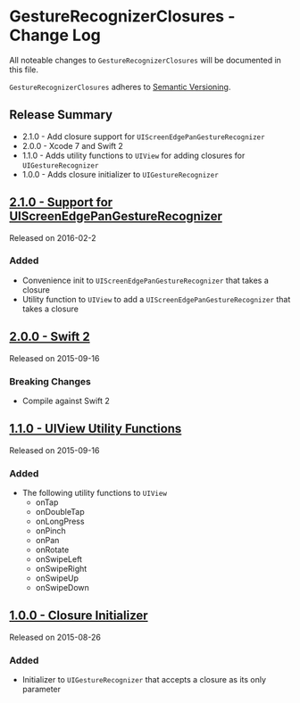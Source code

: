 # GestureRecognizerClosures - Change Log

All noteable changes to `GestureRecognizerClosures` will be documented in this file.

`GestureRecognizerClosures` adheres to [Semantic Versioning](http://semver.org/).

## Release Summary
- 2.1.0 - Add closure support for `UIScreenEdgePanGestureRecognizer`
- 2.0.0 - Xcode 7 and Swift 2
- 1.1.0 - Adds utility functions to `UIView` for adding closures for `UIGestureRecognizer`
- 1.0.0 - Adds closure initializer to `UIGestureRecognizer`

## [2.1.0 - Support for UIScreenEdgePanGestureRecognizer](https://github.com/marcbaldwin/GestureRecognizerClosures/releases/tag/2.1.0)
Released on 2016-02-2

### Added
- Convenience init to `UIScreenEdgePanGestureRecognizer` that takes a closure
- Utility function to `UIView` to add a `UIScreenEdgePanGestureRecognizer` that takes a closure

## [2.0.0 - Swift 2](https://github.com/marcbaldwin/GestureRecognizerClosures/releases/tag/2.0.0)
Released on 2015-09-16

### Breaking Changes
- Compile against Swift 2

## [1.1.0 - UIView Utility Functions](https://github.com/marcbaldwin/GestureRecognizerClosures/releases/tag/1.1.0)
Released on 2015-09-16

### Added
- The following utility functions to `UIView`
  - onTap
  - onDoubleTap
  - onLongPress
  - onPinch
  - onPan
  - onRotate
  - onSwipeLeft
  - onSwipeRight
  - onSwipeUp
  - onSwipeDown

## [1.0.0 - Closure Initializer](https://github.com/marcbaldwin/GestureRecognizerClosures/releases/tag/1.0.0)
Released on 2015-08-26

### Added
- Initializer to `UIGestureRecognizer` that accepts a closure as its only parameter
